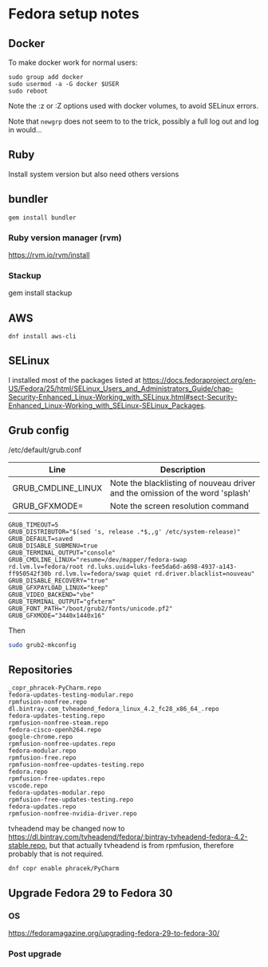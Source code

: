 # Fedora setup notes

## Docker

To make docker work for normal users:

```
sudo group add docker
sudo usermod -a -G docker $USER
sudo reboot
```

Note the :z or :Z options used with docker volumes, to avoid SELinux errors.

Note that `newgrp` does not seem to to the trick, possibly a full log out and log in would...

## Ruby

Install system version but also need others versions

## bundler
```
gem install bundler
```
### Ruby version manager (rvm)

https://rvm.io/rvm/install

### Stackup

gem install stackup

## AWS

```
dnf install aws-cli
```

## SELinux

I installed most of the packages listed at https://docs.fedoraproject.org/en-US/Fedora/25/html/SELinux_Users_and_Administrators_Guide/chap-Security-Enhanced_Linux-Working_with_SELinux.html#sect-Security-Enhanced_Linux-Working_with_SELinux-SELinux_Packages.


## Grub config

/etc/default/grub.conf

| Line | Description |
|--------------------|-------------------------------------------------------------------------------|
| GRUB_CMDLINE_LINUX | Note the blacklisting of nouveau driver and the omission of the word 'splash' |
| GRUB_GFXMODE= | Note the screen resolution command |

```text
GRUB_TIMEOUT=5
GRUB_DISTRIBUTOR="$(sed 's, release .*$,,g' /etc/system-release)"
GRUB_DEFAULT=saved
GRUB_DISABLE_SUBMENU=true
GRUB_TERMINAL_OUTPUT="console"
GRUB_CMDLINE_LINUX="resume=/dev/mapper/fedora-swap rd.lvm.lv=fedora/root rd.luks.uuid=luks-fee5da6d-a698-4937-a143-ff950542f30b rd.lvm.lv=fedora/swap quiet rd.driver.blacklist=nouveau"
GRUB_DISABLE_RECOVERY="true"
GRUB_GFXPAYLOAD_LINUX="keep"
GRUB_VIDEO_BACKEND="vbe"
GRUB_TERMINAL_OUTPUT="gfxterm"
GRUB_FONT_PATH="/boot/grub2/fonts/unicode.pf2"
GRUB_GFXMODE="3440x1440x16"
```
Then

```bash
sudo grub2-mkconfig
```

## Repositories

```text
_copr_phracek-PyCharm.repo
fedora-updates-testing-modular.repo
rpmfusion-nonfree.repo
dl.bintray.com_tvheadend_fedora_linux_4.2_fc28_x86_64_.repo
fedora-updates-testing.repo
rpmfusion-nonfree-steam.repo
fedora-cisco-openh264.repo 
google-chrome.repo
rpmfusion-nonfree-updates.repo
fedora-modular.repo
rpmfusion-free.repo
rpmfusion-nonfree-updates-testing.repo
fedora.repo
rpmfusion-free-updates.repo
vscode.repo
fedora-updates-modular.repo
rpmfusion-free-updates-testing.repo
fedora-updates.repo
rpmfusion-nonfree-nvidia-driver.repo
```

tvheadend may be changed now to https://dl.bintray.com/tvheadend/fedora/:bintray-tvheadend-fedora-4.2-stable.repo, but that actually tvheadend is from rpmfusion, therefore probably that is not required.

```
dnf copr enable phracek/PyCharm
```

## Upgrade Fedora 29 to Fedora 30

### OS

https://fedoramagazine.org/upgrading-fedora-29-to-fedora-30/

### Post upgrade
